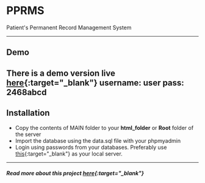 # PPRMS
Patient's Permanent Record Management System 

-------------
## Demo
There is a demo version live [here](http://atdebjoy.com/others/pprms){:target="_blank"}
username: user
pass: 2468abcd
----------
## Installation
- Copy the contents of MAIN folder to your **html_folder** or **Root** folder of the server 
- Import the database using the data.sql file with your phpmyadmin
- Login using passwords from your databases. 
Preferably use [this](https://www.usbwebserver.net/webserver/){:target="_blank"} as your local server.
---
##### Read more about this project [here](http://atdebjoy.com/21){:target="_blank"}
